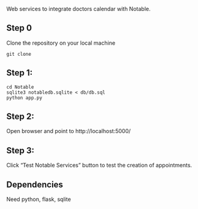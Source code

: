 Web services to integrate doctors calendar with Notable.

## Step 0
Clone the repository on your local machine
```
git clone 
```
## Step 1:
```
cd Notable
sqlite3 notabledb.sqlite < db/db.sql
python app.py
```
## Step 2:

Open browser and point to http://localhost:5000/

## Step 3:
Click “Test Notable Services” button to test the creation of appointments. 

## Dependencies
Need python, flask, sqlite
